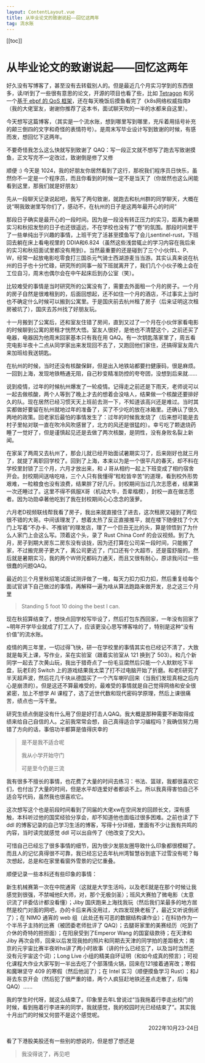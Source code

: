 ```yaml
---
layout: ContentLayout.vue
title: 从毕业论文的致谢说起——回忆这两年
tag: 流水账
---
```


[[toc]]



# 从毕业论文的致谢说起——回忆这两年

好久没有写博客了，甚至没有去转载别人的。但是最近几个月实习学到的东西很多，读/听到了一些很有意思的论文，开源的项目也看了些，比如 [Tetragon](https://github.com/cilium/tetragon) 和另一个[基于 ebpf 的 QoS 框架](https://github.com/Forsworns/sch_bpf)，还在每天晚饭后摸鱼看完了《k8s网络权威指南》（我的大佬室友，谢谢你推荐了这本书，面试聊天吹的一半的水都来自这里）。

今天想写这篇博客，（其实是一个流水账，想到哪里写到哪里，充斥着用括号补充的颠三倒四的文字和奇怪的表情符号）。是周末写毕业设计写到致谢的时候，有感而发，想回忆下这两年。

不要奇怪我怎么这么快就写到致谢了 QAQ：写一段正文就不想写了跑去写致谢摸鱼，正文写完不一定改过，致谢倒是修了又修

顺便 :) 今天是 1024，我的好朋友你居然看到了这行，那祝我们程序员日快乐，虽然你不一定是一个程序员，而且你看到的时候一定不是当天了（你居然也这么闲能看到这里，那我们就是好朋友）

先从一段聊天记录说起吧，我写了两句致谢，就跑去和杭州群的同学聊天，大概在说“啊我致谢里写你们了，感动不，在杭州的日子是这两年最开心的时间”

那段日子确实是最开心的一段时间。因为是一段没有转正压力的实习，距离为暑期实习和秋招发愁的日子也还很遥远，不在学校也没有了“卷”的氛围。那段时间里干了一些单纯出于兴趣的事情，上班干完了活甚至摸鱼写了会儿sentinel-rust，下班回去躺在床上看电视里的 DDIA和6.824（虽然这些浅尝辄止的学习内容在我后来的实习和秋招面试里都没有用到）。当然最重要的还是碰到了三个小伙伴L、P、W，经常一起放电影吃零食打三国杀元气骑士西湖游麦当当游。其实认真来说在杭州的日子也十分忙碌，研究所的同事一般下班就离开了，我们几个小伙子晚上会在工位自习，周末也偶尔会在中午起床后到办公室（笑）。

比较难受的事情是当时研究所的公寓没有了，需要去外面租一个月的房子。一个月的房子自然是很难租到的，后面回想起，还不如住一个月的酒店，不过事实上当时也不确定什么时候可以搬到公寓里。于是国庆前去杭州租了房子（后来证明这次租房被坑了），国庆去苏州找了好朋友玩。

十一月搬到了公寓后，还和室友住错了房间，直到又过了一个月在小伙伴家看电影的时候聊到公寓的房租才恍然大悟。室友人很好，是他也不清楚这个，之前还买了电器，电器因为他周末回家基本只有我在用 QAQ。有一次钥匙落家里了，周五看完电影半夜十二点从同学家出来发现回不去了，又跑回他们家住，还搞得室友周六来加班给我送钥匙。

在杭州的时候，当时还没有核酸保鲜，但是出入地铁站都要扫健康码，很是麻烦。一回到上海，发现地铁畅通无阻，自己秒变精准防控的夸夸团，没想到后来就……

说到疫情，过年的时候杭州爆发了一轮疫情。记得走之前还是下雨天，老师说可以一起去做核酸，两个人等到了晚上才去的想着会没啥人，结果做一个核酸还要排好久的队。现在居然已经习惯天天上班前去测一下，不知道该高兴还是难过。当时其实都做好要留在杭州就地过年的准备了，买了不少吃的放在冰箱里。还确认了很久两地的政策。回老家后最怕的事情发生了：过年的时候我发烧了（后来想可能是去村子里帖对联一直在吹冷风吹感冒了，北方的风还是很猛的）。幸亏吃了颗退烧药睡了一觉好了，但是谨慎起见还是去做了两次核酸，是阴性，没有身败名裂上新闻。

在家呆了两周又去杭州了，那会儿就已经开始面试暑期实习了，后来刚好也就三月了，就提了离职回学校了。回到了上海，本来以为是一个很平凡的春天，却不料在学校里封锁了三个月，六月才放出来，和 J 哥从相约一起上下班变成了相约宿舍开会。封校期间送啥吃啥，三个人只有我懂得“粒粒皆辛苦”的道理，看到校外形势艰难，一粒粮食也没有浪费，结果胖了好几斤。封校期间当过几次志愿者，结果第一次还睡过了。这里不得不佩服X哥（机动大牛，吾辈楷模），封校一直在做志愿者。因为功勋卓著他吃到了我在封校期间心心念念的菠萝。

六月老D视频联线帮我看了房子，我出来就直接住了进去，这次租房又碰到了两位很不错的大哥。中间该理发了，想着太热了反正直接推平，就在楼下随便找了个大门上写着“不办卡、不推销”的理发店，理了一个巨丑无比的头，算是领悟到了为什么人家门上会这么写。顶着这个头，录了 Rust China Conf 的会议视频。到了九月，房子到期大房东二房东没有谈拢，因为还打算在公司呆一段时间，只能搬了家，不过搬完房子更大了，离公司更近了，门口还有个大超市，还是蛮舒服的。然后就是暑期实习，我的两个W师兄都码力通天，而且又很有耐心，原谅我问过一些很蠢的问题QAQ。

最近的三个月里秋招笔试面试测评做了一堆，每天力扣力扣力扣，然后重复给每个面试官讲下自己做过的事情，再解释一遍为啥从算法跑路来做开发，总之这三个月里

> Standing 5 foot 10 doing the best I can.

现在秋招算结束了，想快点回学校写毕设了，然后打包东西回家，一年没有回家了~明年开学毕业就成了打工人了，应该更没心思写博客啥的了，特别是这种“没有价值”的流水账。

疫情的两三年里，一切过得飞快，研一在学校里的事情其实也已经记不清了，大致就是每天上课，写作业，呆在实验室（跟着实验室从 121 换到了 503）。和几个新同学一起去了次黄山玩，我出于猎奇点了一份毛豆腐然后只能一个人默默吃下半盘，玩老E的 Switch 上的游戏结果我太菜了打不过电脑开始了折磨。和老E研究了半天超声波，然后花几千块从德国买了一个汽车喇叭回来（当我们发现真相之后内心是崩溃的）。但是这还不算最难受的，最难受的事情就是自己觉得网络和安全很紧密，加上不想学 AI 课程了，选了近世代数和现代密码学原理，然后上课很痛苦，绩点也一泻千里。

研究生绩点倒是没有什么用了但是好打击人QAQ。我大概是那种需要不断取得成绩来给自己自信的人。之前我常常会想，自己真得适合学习编程吗？我确信努力用错了方向的话，事倍功半都算是值得庆幸的

> 是不是我不适合呢 
>
> 我从小学开始守门
>
> 可是至今仍是三流

我有很多不擅长的事情，也花费了大量的时间去练习：书法、篮球，我都很喜欢它们，也付出了大量的时间，但是水平却连爱好者都谈不上。所以我真得害怕自己不适合写代码，虽然我也很喜欢它。

这次想写这个也是前段时间看到了同届的大佬xw在空间发的回顾长文，深有感触，本科听过他的国奖经验分享会，却不知道他也面临过很多困难。之前也读了下 ddl 的博客记录的自己学习生活的博客，写得十分详细，里面有不少让我有共鸣的内容，当时读完就感觉 ddl 可以出自传了《他改变了交大》。

可惜自己已经忘了很多事情的细节，因为很少发朋友圈导致什么印象都很模糊了。而且人的记忆真得很不可靠，我已经忘记去年杭州湾智慧谷到底下过雪没有呢？每次想起，总是和在家里看窗外雪景的记忆重叠。

顺便记录一些本科还有些印象的事情：

新生机械赛第一次在中院通宵（这就是大学生活吗，以及老E就是在那个时候让我感觉到很强，不禁喊他E大师，对，那个无极剑圣）；班风大赛拍了微电影（太意识流了评委估计都没看懂）；Jiby 国庆跑来上海找我玩（然后我们呆最多的地方居然是校门对面的网吧，办的卡后来再没用过，大四发现换老板了，最近又听说倒闭了）；在 NIMO 通宵的 web 组（此处还有可恶的数据结构课作业）；在科协作为一个半吊子主持的比赛（被团委老师批评了 QAQ）；去腿哥家里的美赛经历（吃到了介休的奇特的担担面）；在阳泉受到了Emperor Wang 的国宴级款待；在天津和 Jiby 再次会师，回来以后发现我拍的照片和同期去天津的同学拍的差距极大；南京的元宇宙比赛半夜听hs讲了两小时故事（讲的什么已经忘了，以及当时当然还没有元宇宙这个词）；Long Live 小组的精美自环证明（和如今成真的预言）；可视化课程大作业大家写到一半出去吃了个部落情火锅，回来在121接着通宵改；寒假和魔琳坚守 409 的寒假（然后他润了）；在 Intel 实习（顺便摸鱼学习 Rust）；和J哥去东京开会（然后犯了很严重的错，两个人疯狂赶地铁还差点走散了，后悔QAQ）……

我的学生时代呀，就这么结束了。印象里去年L曾说过“当我拖着行李走出校门的时候，看到拖着行李进来的同学，我就感觉，我的校园时光已经结束了”。其实我十月出门的时候又何尝不是这个感觉呢。

<p align="right">2022年10月23-24日<p/>

看了下港股美股还有一些别的想说的，但是想了想还是

>  我没得说了，再见吧

